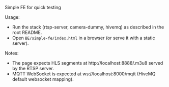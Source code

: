 Simple FE for quick testing

Usage:
- Run the stack (rtsp-server, camera-dummy, hivemq) as described in the root README.
- Open `BE/simple-fe/index.html` in a browser (or serve it with a static server).

Notes:
- The page expects HLS segments at http://localhost:8888/<cam>.m3u8 served by the RTSP server.
- MQTT WebSocket is expected at ws://localhost:8000/mqtt (HiveMQ default websocket mapping).
